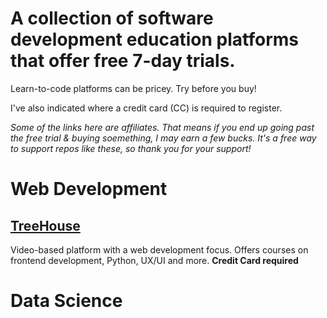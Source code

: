 

# A collection of software development education platforms that offer free 7-day trials.

Learn-to-code platforms can be pricey. Try before you buy! 

I've also indicated where a credit card (CC) is required to register. 


_Some of the links here are affiliates. That means if you end up going past the free trial & buying soemething, I may earn a few bucks. It's a free way to support repos like these, so thank you for your support!_ 

# Web Development

## [TreeHouse](https://bit.ly/3ekKpH6)
Video-based platform with a web development focus. Offers courses on frontend development, Python, UX/UI and more. **Credit Card required**


# Data Science


# 
